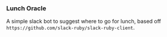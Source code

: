 ### Lunch Oracle
A simple slack bot to suggest where to go for lunch, based off `https://github.com/slack-ruby/slack-ruby-client`.